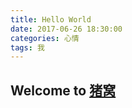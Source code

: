 ```yaml
---
title: Hello World
date: 2017-06-26 18:30:00
categories: 心情
tags: 我
---
```

## Welcome to [猪窝](http://zhengcheng.club)
